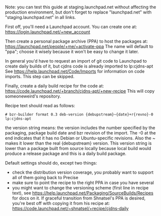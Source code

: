 Note: you can test this guide at staging.launchpad.net without affecting the
production environment, but don't forget to replace "launchpad.net" with
"staging.launchpad.net" in all links.
 
First off, you'll need a Launchpad account. You can create one at:
https://login.launchpad.net/+new_account
 
Then create a personal package archive (PPA) to host the packages at:
https://launchpad.net/people/+me/+activate-ppa
The name will default to "ppa"; choose it wisely because it won't be easy to
change it later.
 
In general you'd have to request an import of git code to Launchpad to create
daily builds of it, but cjdns code is already imported to lp:cjdns-apt
See https://help.launchpad.net/Code/Imports for information on code imports.
This step can be skipped.
 
Finally, create a daily build recipe for the code at:
https://code.launchpad.net/+branch/cjdns-apt/+new-recipe
This will copy someoneweird's repository.

Recipe text should read as follows:

    # bzr-builder format 0.3 deb-version {debupstream}~{date}+r{revno}-0
    lp:cjdns-apt

the version string means:
the version includes the number specified by the packaging, package build date
and bzr revision of the import. The -0 at the end indicates that it has no
Debian or Ubuntu-specific revisions. Also the ~ makes it lower than the real
{debupstream} version. This version string is lower than a package built from
source locally because local build would produce a release package and this is
a daily build package.

Default settings should do, except two things:
 - check the distribution version coverage, you probably want to support all of
   them going back to Precise
 - make sure to point the recipe to the right PPA in case you have several
 - you might want to change the versioning scheme (first line in recipe text),
   see https://help.launchpad.net/Packaging/SourceBuilds/Recipes for docs on it.
   If graceful transition from Shnatsel's PPA is desired, you're best off with
   copying it from his recipe at:
   https://code.launchpad.net/~shnatsel/+recipe/cjdns-daily
